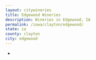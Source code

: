 ```yaml
---
layout: citywineries
title: Edgewood Wineries
description: Wineries in Edgewood, IA
permalink: /iowa/clayton/edgewood/
state: ia
county: clayton
city: edgewood
---
```

-
